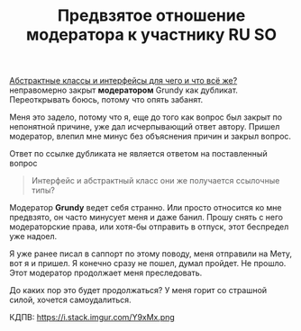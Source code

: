 ﻿---
title: "Предвзятое отношение модератора к участнику RU SO"
se.owner.user_id: 373567
se.owner.display_name: "aepot"
se.owner.link: "https://ru.meta.stackoverflow.com/users/373567/aepot"
se.link: "https://ru.meta.stackoverflow.com/questions/11830/%d0%9f%d1%80%d0%b5%d0%b4%d0%b2%d0%b7%d1%8f%d1%82%d0%be%d0%b5-%d0%be%d1%82%d0%bd%d0%be%d1%88%d0%b5%d0%bd%d0%b8%d0%b5-%d0%bc%d0%be%d0%b4%d0%b5%d1%80%d0%b0%d1%82%d0%be%d1%80%d0%b0-%d0%ba-%d1%83%d1%87%d0%b0%d1%81%d1%82%d0%bd%d0%b8%d0%ba%d1%83-ru-so"
se.question_id: 11830
se.post_type: question
---
<p><a href="https://ru.stackoverflow.com/q/1360891/373567">Абстрактные классы и интерфейсы для чего и что всё же?</a> неправомерно закрыт <strong>модератором</strong> Grundy как дубликат. Переоткрывать боюсь, потому что опять забанят.</p>
<p>Меня это задело, потому что я, еще до того как вопрос был закрыт по непонятной причине, уже дал исчерпывающий ответ автору. Пришел модератор, влепил мне минус без объяснения причин и закрыл вопрос.</p>
<p>Ответ по ссылке дубликата не является ответом на поставленный вопрос</p>
<blockquote>
<p>Интерфейс и абстрактный класс они же получается ссылочные типы?</p>
</blockquote>
<p>Модератор <strong>Grundy</strong> ведет себя странно. Или просто относится ко мне предвзято, он часто минусует меня и даже банил. Прошу снять с него модераторские права, или хотя-бы отправить в отпуск, этот беспредел уже надоел.</p>
<p>Я уже ранее писал в саппорт по этому поводу, меня отправили на Мету, вот я и пришел. Я конечно сразу не пошел, думал пройдет. Не прошло. Этот модератор продолжает меня преследовать.</p>
<p>До каких пор это будет продолжаться? У меня горит со страшной силой, хочется самоудалиться.</p>
<p>КДПВ: <a href="https://i.stack.imgur.com/Y9xMx.png" rel="nofollow noreferrer">https://i.stack.imgur.com/Y9xMx.png</a></p>
